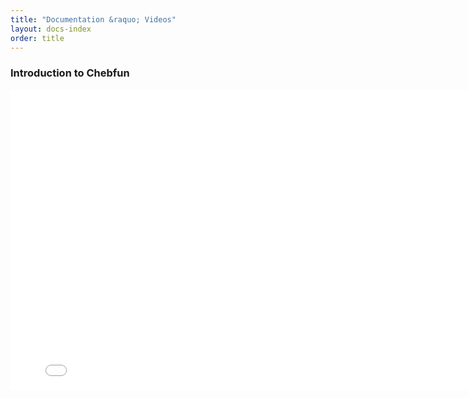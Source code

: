 ```yaml
---
title: "Documentation &raquo; Videos"
layout: docs-index
order: title
---
```


<div class="row">
    <div class="col-md-12">
        <h3>Introduction to Chebfun</h3>
        <iframe width="800" height="480" src="//www.youtube.com/embed/qdSs_CiHKNc?rel=0" frameborder="0" allowfullscreen></iframe>
    </div>
</div>
